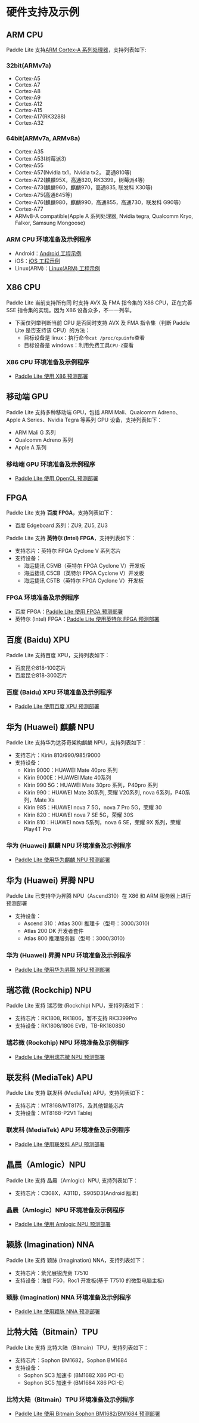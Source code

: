 
# 硬件支持及示例


## ARM CPU
Paddle Lite 支持[ARM Cortex-A 系列处理器](https://en.wikipedia.org/wiki/ARM_Cortex-A)，支持列表如下:
### 32bit(ARMv7a)
- Cortex-A5
- Cortex-A7
- Cortex-A8
- Cortex-A9
- Cortex-A12
- Cortex-A15
- Cortex-A17(RK3288)
- Cortex-A32
### 64bit(ARMv7a, ARMv8a)
- Cortex-A35
- Cortex-A53(树莓派3)
- Cortex-A55
- Cortex-A57(Nvidia tx1，Nvidia tx2， 高通810等)
- Cortex-A72(麒麟95X，高通820, RK3399，树莓派4等)
- Cortex-A73(麒麟960，麒麟970，高通835, 联发科 X30等)
- Cortex-A75(高通845等)
- Cortex-A76(麒麟980，麒麟990，高通855，高通730，联发科 G90等）
- Cortex-A77
- ARMv8-A compatible(Apple A 系列处理器, Nvidia tegra, Qualcomm Kryo, Falkor, Samsung Mongoose)
### ARM CPU 环境准备及示例程序
- Android：[Android 工程示例](../demo_guides/android_app_demo)
- iOS：[iOS 工程示例](../demo_guides/ios_app_demo)
- Linux(ARM)：[Linux(ARM) 工程示例](../demo_guides/linux_arm_demo)

## X86 CPU
Paddle Lite 当前支持所有同 时支持 AVX 及 FMA 指令集的 X86 CPU，正在完善 SSE 指令集的实现。因为 X86 设备众多，不一一列举。
- 下面仅列举判断当前 CPU 是否同时支持 AVX 及 FMA 指令集（判断 Paddle Lite 是否支持该 CPU）的方法：
  - 目标设备是 linux：执行命令`cat /proc/cpuinfo`查看
  - 目标设备是 windows：利用免费工具`CPU-Z`查看
### X86 CPU 环境准备及示例程序
- [Paddle Lite 使用 X86 预测部署](../demo_guides/x86)

## 移动端 GPU
Paddle Lite 支持多种移动端 GPU，包括 ARM Mali、Qualcomm Adreno、Apple A Series、Nvidia Tegra 等系列 GPU 设备，支持列表如下：
- ARM Mali G 系列
- Qualcomm Adreno 系列
- Apple A 系列
### 移动端 GPU 环境准备及示例程序
- [Paddle Lite 使用 OpenCL 预测部署](../demo_guides/opencl)

## FPGA
Paddle Lite 支持 **百度 FPGA**，支持列表如下：
- 百度 Edgeboard 系列：ZU9, ZU5, ZU3

Paddle Lite 支持 **英特尔 (Intel) FPGA**，支持列表如下：
- 支持芯片：英特尔 FPGA Cyclone V 系列芯片
- 支持设备：
  - 海运捷讯 C5MB（英特尔 FPGA Cyclone V）开发板
  - 海运捷讯 C5CB（英特尔 FPGA Cyclone V）开发板
  - 海运捷讯 C5TB（英特尔 FPGA Cyclone V）开发板

### FPGA 环境准备及示例程序
- 百度 FPGA：[Paddle Lite 使用 FPGA 预测部署](../demo_guides/fpga)
- 英特尔 (Intel) FPGA：[Paddle Lite 使用英特尔 FPGA 预测部署](../demo_guides/intel_fpga)


## 百度 (Baidu) XPU
Paddle Lite 支持百度 XPU，支持列表如下：
- 百度昆仑818-100芯片
- 百度昆仑818-300芯片

### 百度 (Baidu) XPU 环境准备及示例程序
- [Paddle Lite 使用百度 XPU 预测部署](../demo_guides/baidu_xpu)

## 华为 (Huawei) 麒麟 NPU
Paddle Lite 支持华为达芬奇架构麒麟 NPU，支持列表如下：
- 支持芯片：Kirin 810/990/985/9000
- 支持设备：
  * Kirin 9000：HUAWEI Mate 40pro 系列
  * Kirin 9000E：HUAWEI Mate 40系列
  * Kirin 990 5G：HUAWEI Mate 30pro 系列，P40pro 系列
  * Kirin 990：HUAWEI Mate 30系列, 荣耀 V20系列, nova 6系列，P40系列，Mate Xs
  * Kirin 985：HUAWEI nova 7 5G，nova 7 Pro 5G，荣耀 30
  * Kirin 820：HUAWEI nova 7 SE 5G，荣耀 30S
  * Kirin 810：HUAWEI nova 5系列，nova 6 SE，荣耀 9X 系列，荣耀 Play4T Pro

### 华为 (Huawei) 麒麟 NPU 环境准备及示例程序
- [Paddle Lite 使用华为麒麟 NPU 预测部署](../demo_guides/huawei_kirin_npu)

## 华为 (Huawei) 昇腾 NPU
Paddle Lite 已支持华为昇腾 NPU（Ascend310）在 X86 和 ARM 服务器上进行预测部署
- 支持设备：
  * Ascend 310：Atlas 300I 推理卡（型号：3000/3010)
  * Atlas 200 DK 开发者套件
  * Atlas 800 推理服务器（型号：3000/3010）
### 华为 (Huawei) 昇腾 NPU 环境准备及示例程序
- [Paddle Lite 使用华为昇腾 NPU 预测部署](../demo_guides/huawei_ascend_npu)

## 瑞芯微 (Rockchip) NPU
Paddle Lite 支持 瑞芯微 (Rockchip) NPU，支持列表如下：
- 支持芯片：RK1808, RK1806，暂不支持 RK3399Pro
- 支持设备：RK1808/1806 EVB，TB-RK1808S0
### 瑞芯微 (Rockchip) NPU 环境准备及示例程序
- [Paddle Lite 使用瑞芯微 NPU 预测部署](../demo_guides/rockchip_npu)

## 联发科 (MediaTek) APU
Paddle Lite 支持 联发科 (MediaTek) APU，支持列表如下：
- 支持芯片：MT8168/MT8175，及其他智能芯片
- 支持设备：MT8168-P2V1 Tablej
### 联发科 (MediaTek) APU 环境准备及示例程序
- [Paddle Lite 使用联发科 APU 预测部署](../demo_guides/mediatek_apu)

## 晶晨（Amlogic）NPU
Paddle Lite 支持 晶晨（Amlogic）NPU, 支持列表如下：
- 支持芯片：C308X，A311D，S905D3(Android 版本)
### 晶晨（Amlogic）NPU 环境准备及示例程序
- [Paddle Lite 使用 Amlogic NPU 预测部署](../demo_guides/amlogic_npu)

## 颖脉 (Imagination) NNA
Paddle Lite 支持 颖脉 (Imagination) NNA，支持列表如下：
- 支持芯片：紫光展锐虎贲 T7510
- 支持设备：海信 F50，Roc1 开发板(基于 T7510 的微型电脑主板)
### 颖脉 (Imagination) NNA 环境准备及示例程序
- [Paddle Lite 使用颖脉 NNA 预测部署](../demo_guides/imagination_nna)

## 比特大陆（Bitmain）TPU
Paddle Lite 支持 比特大陆（Bitmain）TPU，支持列表如下：
- 支持芯片：Sophon BM1682，Sophon BM1684
- 支持设备：
  * Sophon SC3 加速卡 (BM1682 X86 PCI-E)
  * Sophon SC5 加速卡 (BM1684 X86 PCI-E)
### 比特大陆（Bitmain）TPU 环境准备及示例程序
- [Paddle Lite 使用 Bitmain Sophon BM1682/BM1684 预测部署](../demo_guides/bitmain)
